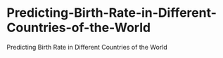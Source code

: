# Predicting-Birth-Rate-in-Different-Countries-of-the-World
Predicting Birth Rate in Different Countries of the World
